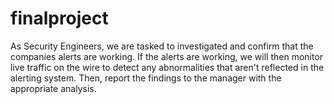 # finalproject
As Security Engineers, we are tasked to investigated and confirm that the companies alerts are working. If the alerts are working, we will then monitor live traffic on the wire to detect any abnormalities that aren't reflected in the alerting system. Then, report the findings to the manager with the appropriate analysis.
